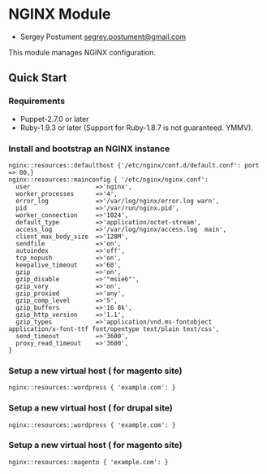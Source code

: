 # NGINX Module

* Sergey Postument <segrey.postument@gmail.com>

This module manages NGINX configuration.

## Quick Start

### Requirements

* Puppet-2.7.0 or later
* Ruby-1.9.3 or later (Support for Ruby-1.8.7 is not guaranteed. YMMV).

### Install and bootstrap an NGINX instance

```puppet
nginx::resources::defaulthost {'/etc/nginx/conf.d/default.conf': port => 80,}
nginx::resources::mainconfig { '/etc/nginx/nginx.conf':
  user                  =>'nginx',
  worker_processes      =>'4',
  error_log             =>'/var/log/nginx/error.log warn',
  pid                   =>'/var/run/nginx.pid',
  worker_connection     =>'1024',
  default_type          =>'application/octet-stream',
  access_log            =>'/var/log/nginx/access.log  main',
  client_max_body_size  =>'128M',
  sendfile              =>'on',
  autoindex             =>'off',
  tcp_nopush            =>'on',
  keepalive_timeout     =>'60',
  gzip                  =>'on',
  gzip_disable          =>'"msie6"',
  gzip_vary             =>'on',
  gzip_proxied          =>'any',
  gzip_comp_level       =>'5',
  gzip_buffers          =>'16 8k',
  gzip_http_version     =>'1.1',
  gzip_types            =>'application/vnd.ms-fontobject application/x-font-ttf font/opentype text/plain text/css',
  send_timeout          =>'3600',
  proxy_read_timeout    =>'3600',
}
```

### Setup a new virtual host ( for magento site)

```puppet
nginx::resources::wordpress { 'example.com': }
```

### Setup a new virtual host ( for drupal site)

```puppet
nginx::resources::wordpress { 'example.com': }
```

### Setup a new virtual host ( for magento site)

```puppet
nginx::resources::magento { 'example.com': }
```
